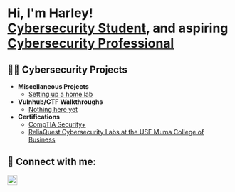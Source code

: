 <h1>Hi, I'm Harley! <br/><a href = "https://github.com/harleydel">Cybersecurity Student</a>, and aspiring <a href = "https://www.linkedin.com/in/harley-del-castillo-84288a205/">Cybersecurity Professional</a></h1>

<h2>👨‍💻 Cybersecurity Projects</h2>

- <b>Miscellaneous Projects</b>
  - [Setting up a home lab](https://github.com/harleydel/Cybersecurity-Home-Lab.git)
- <b>Vulnhub/CTF Walkthroughs</b>
  - [Nothing here yet](https://google.com)
- <b>Certifications</b>
  - [CompTIA Security+](https://www.credly.com/badges/4cd7acc6-87ef-4aa5-9665-9707924dcff7?source=linked_in_profile)
  - [ReliaQuest Cybersecurity Labs at the USF Muma College of Business](https://www.credly.com/badges/35ca1a90-7c31-4691-b5e5-dd2c855d7b14?source=linked_in_profile)

<h2> 🤳 Connect with me:</h2>

[<img align="left" alt="HarleyDelCastillo | LinkedIn" width="22px" src="https://cdn.jsdelivr.net/npm/simple-icons@v3/icons/linkedin.svg" />][linkedin]

[linkedin]: https://www.linkedin.com/in/harley-del-castillo-84288a205/

<!--
**joshmadakor1/joshmadakor1** is a ✨ _special_ ✨ repository because its `README.md` (this file) appears on your GitHub profile.

Here are some ideas to get you started:

- 🔭 I’m currently working on ...
- 🌱 I’m currently learning ...
- 👯 I’m looking to collaborate on ...
- 🤔 I’m looking for help with ...
- 💬 Ask me about ...
- 📫 How to reach me: ...
- 😄 Pronouns: ...
- ⚡ Fun fact: ...
-->
